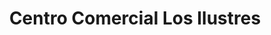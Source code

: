 ---
title: "Centro Comercial Los Ilustres"
url: /caracas/centro-comercial-los-ilustres/
shop: centro comercial
---